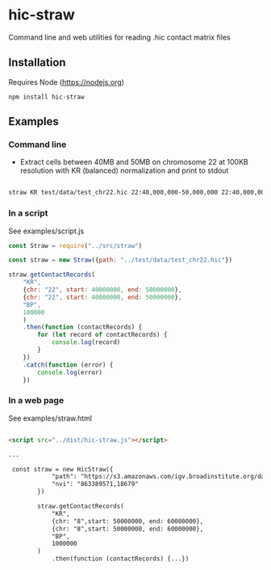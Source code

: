 # hic-straw

Command line and web utilities for reading .hic contact matrix files

## Installation

Requires Node (https://nodejs.org)

```
npm install hic-straw
```


## Examples

### Command line

* Extract cells between 40MB and 50MB on chromosome 22 at 100KB resolution with KR (balanced) normalization and print to stdout

```bash

straw KR test/data/test_chr22.hic 22:40,000,000-50,000,000 22:40,000,000-50,000,000 BP 100,000

```

### In a script 

See examples/script.js

```js
const Straw = require("../src/straw")

const straw = new Straw({path: "../test/data/test_chr22.hic"})

straw.getContactRecords(
    "KR",
    {chr: "22", start: 40000000, end: 50000000},
    {chr: "22", start: 40000000, end: 50000000},
    "BP",
    100000
    )
    .then(function (contactRecords) {
        for (let record of contactRecords) {
            console.log(record)
        }
    })
    .catch(function (error) {
        console.log(error)
    })

```

### In a web page

See examples/straw.html

```html

<script src="../dist/hic-straw.js"></script>

...

 const straw = new HicStraw({
            "path": "https://s3.amazonaws.com/igv.broadinstitute.org/data/hic/intra_nofrag_30.hic",
            "nvi": "863389571,18679"
        })

        straw.getContactRecords(
            "KR",
            {chr: "8",start: 50000000, end: 60000000},
            {chr: "8",start: 50000000, end: 60000000},
            "BP",
            1000000
        )
            .then(function (contactRecords) {...})

```
      